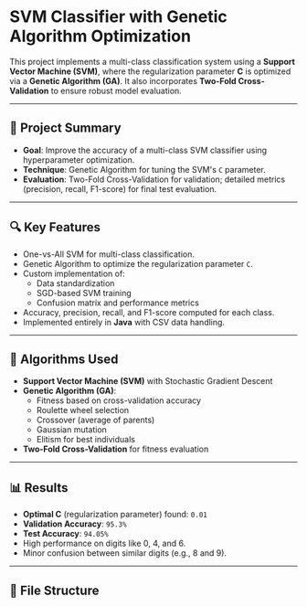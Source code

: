 # SVM Classifier with Genetic Algorithm Optimization

This project implements a multi-class classification system using a **Support Vector Machine (SVM)**, where the regularization parameter **C** is optimized via a **Genetic Algorithm (GA)**. It also incorporates **Two-Fold Cross-Validation** to ensure robust model evaluation.

---

## 📌 Project Summary

- **Goal**: Improve the accuracy of a multi-class SVM classifier using hyperparameter optimization.
- **Technique**: Genetic Algorithm for tuning the SVM's `C` parameter.
- **Evaluation**: Two-Fold Cross-Validation for validation; detailed metrics (precision, recall, F1-score) for final test evaluation.

---

## 🔍 Key Features

- One-vs-All SVM for multi-class classification.
- Genetic Algorithm to optimize the regularization parameter `C`.
- Custom implementation of:
  - Data standardization
  - SGD-based SVM training
  - Confusion matrix and performance metrics
- Accuracy, precision, recall, and F1-score computed for each class.
- Implemented entirely in **Java** with CSV data handling.

---

## 🧠 Algorithms Used

- **Support Vector Machine (SVM)** with Stochastic Gradient Descent
- **Genetic Algorithm (GA)**:  
  - Fitness based on cross-validation accuracy  
  - Roulette wheel selection  
  - Crossover (average of parents)  
  - Gaussian mutation  
  - Elitism for best individuals
- **Two-Fold Cross-Validation** for fitness evaluation

---

## 📊 Results

- **Optimal C** (regularization parameter) found: `0.01`
- **Validation Accuracy**: `95.3%`
- **Test Accuracy**: `94.05%`
- High performance on digits like 0, 4, and 6.
- Minor confusion between similar digits (e.g., 8 and 9).

---

## 📁 File Structure

